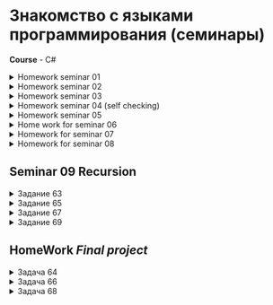 #  Знакомство с языками программирования (семинары)
**Course** - C#

<details>
  <summary>Homework seminar 01 </summary>
  
* Задача №2 - [S01_3956_HW001](./S01_3596_HW/S01_3956_HW001/Program.cs)  
* Задача №4 - [S01_3956_HW004](./S01_3596_HW/S01_3956_HW004/Program.cs)  
* Задача №6 - [S01_3956_HW006](./S01_3596_HW/S01_3956_HW006/Program.cs)  
* Задача №8 - [S01_3956_HW008](./S01_3596_HW/S01_3956_HW008/Program.cs)  
</details>  

<details>
  <summary> Homework seminar 02 </summary>

  * Задача №10 - [S02_3956_HW010](./S02_3596_HW/S02_3956_HW010/Program.cs)
  * Задача №13 - [S02_3956_HW013](./S02_3596_HW/S02_3956_HW013/Program.cs)
  * Задача №15 - [S02_3956_HW015](./S02_3596_HW/S02_3956_HW015/Program.cs)
</details>

<details>
 <summary> Homework seminar 03 </summary>  

* Задача № [Доп. задание - разворот массива **без использования второго массива**](./S03_3596_HWadd/Program.cs)  
* Задача №19 - S03_3956_HW19
* Задача №21 - S03_3596_HWadd/task021
* Задача №23 - S03_3596_HWadd/task023
</details>

<details>
<summary> Homework seminar 04 (self checking) </summary>

* задача №25 -  [task025](./S04_3596_HW/task025/Program.cs)
* задача №27 -  [task027](./S04_3596_HW/task027/Program.cs)
* задача №29 -  [task029](./S04_3596_HW/task029/Program.cs)

</details>

<details>
<summary> Homework seminar 05 </summary>

**Знания:**  
  * cortege (int, int) _tuple types_
  * средний элемент массива = array.length % 2 == 0   - четное количесиво.
   * Середина будет array.length % 2  
    * array.length % 2 != 0 - не четное количесиво.  
    * Середина будет array.length % 2 + 1   
    
**Solutions**  
* Задача №34 - [Сумма нечетных элементов в массиве task034](./S05_3596/HomeWork/task034/Program.cs)
* Задача №36 - [Сумма элементов на нечетных позициях task036](./S05_3596/HomeWork/task036/Program.cs)
* Задача №38 - [Найдите разницу между макc. и мин. элем-в массива](./S05_3596/HomeWork/task038/Program.cs)

**Функции описаны в Library.cs**
</details>

<details>
<summary>Home work for seminar 06 </summary>

**knowledged** 
* Хранение ссылок на объект и на значение в коде C#
* Использование библиотек и классов

**Solutions** 
* Задача 041 [task041](./S06_3596/S06_3596_HW/task041/lask041.cs)
* Задача от преподавателя [extraTask](./S06_3596/S06_3596_HW/taskExtra/ExtraTask.cs)
* Задача 043 [task043](./S06_3596/S06_3596_HW/task043/Program.cs)

*f(x)* -вынесены в библиотеку, в основном
</details>

<details>
<summary>Homework for seminar 07</summary>

**knowledged**

* Задача 047 [task047](./S07_3596/S07_3596_HW/task046/task047.cs)
* Задача 050 [task050](./S07_3596/S07_3596_HW/task050/task050/Program.cs)
* Задача 052 [task052](./S07_3596/S07_3596_HW/task052/Program.cs)
</details>

<details>
<summary>Homework for seminar 08</summary>

**knowledged**


**Tasks**

* Задача 054 [task054](./S08_3596/task054/Program.cs)  
* Задача 056 [task056](./S08_3596/task056/Program.cs)
* Задача 058 [task058](./S08_3596/task058/Program.cs)
* Задача 060 [task060](./S08_3596/task060/Program.cs)
* Задача 062 [task062](./S08_3596/task062/Program.cs)


</details>

## Seminar 09 Recursion


<details>
<summary>Задание 63</summary>
Задайте значение N. Напишите программу, которая выведет все натуральные числа в промежутке от 1 до N.
N = 5 -> "1, 2, 3, 4, 5"
N = 6 -> "1, 2, 3, 4, 5, 6"
<p>Задача 063 <a href="./S09_Final_Project/task063/Program.cs" title="task063">
task063.Program.sc</a>.</p>
</details>

<details>
<summary>Задание 65</summary>
Задача 65: Задайте значения M и N. Напишите программу, которая выведет все натуральные числа в промежутке от M до N.
M = 1; N = 5 -> "1, 2, 3, 4, 5"
M = 4; N = 8 -> "4, 5, 6, 7, 8"
<p> <a href="./S09_Final_Project/task065/Program.cs" title="task065"> task65.Prorgam.sc </a></p>
</details>


<details>
<summary>Задание 67</summary>
Задача 67: Напишите программу, которая будет принимать на вход число и возвращать сумму его цифр.
453 -> 12
45 -> 9
<p>Ссылка на решение <a href="./S09_Final_Project/task067/Program.cs" title="task067"> task67.Prorgam.sc </a></p>
</details>


<details>
<summary>Задание 69</summary>
Задача 69: Напишите программу, которая на вход принимает два числа A и B, и возводит число А в целую степень B с помощью рекурсии.
A = 3; B = 5 -> 243 (3⁵)<br>
A = 2; B = 3 -> 8
<p> Решение задачи: <a href="./S09_Final_Project/task069/Program.cs" title="task069"> task69.Prorgam.sc </a></p>
</details>


## HomeWork ***Final project***


<details>
<summary>Задача 64</summary>
Задача 64: Задайте значение N. Напишите программу, которая выведет все натуральные числа в промежутке от N до 1.
N = 5 -> "5, 4, 3, 2, 1"
N = 8 -> "8, 7, 6, 5, 4, 3, 2, 1"
<p>Решение <a href="./S09_Final_Project/task64/Program.cs" title="task64"> task64.Prorgam.sc </a></p>
</details>


<details>
<summary>Задача 66</summary>
Задача 66: Задайте значения M и N. Напишите программу, которая найдёт сумму натуральных элементов в промежутке от M до N.
M = 1; N = 15 -> 120
M = 4; N = 8. -> 30
<p>Решение <a href="./S09_Final_Project/task066/Program.cs" title="task066"> task066.Prorgam.sc </a></p>
</details>



<details>
<summary>Задача 68</summary>
Задача 68: Напишите программу вычисления функции Аккермана с помощью рекурсии. Даны два неотрицательных числа m и n.<br>
m = 2, n = 3 -> A(m,n) = 9
<p>Решение <a href="./S09_Final_Project/task068/Program.cs" title="task068"> task068.Prorgam.sc </a></p>
</details>